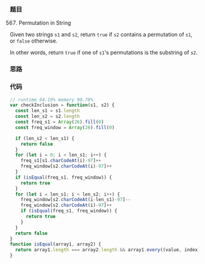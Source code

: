 ### 题目
567. Permutation in String

Given two strings `s1` and `s2`, return `true` if `s2` contains a permutation of `s1`, or `false` otherwise.

In other words, return `true` if one of `s1`'s permutations is the substring of `s2`.

### 思路

### 代码
```javascript
// runtime 94.19% memory 90.78%
var checkInclusion = function(s1, s2) {
  const len_s1 = s1.length
  const len_s2 = s2.length
  const freq_s1 = Array(26).fill(0)
  const freq_window = Array(26).fill(0)

  if (len_s2 < len_s1) {
    return false
  }
  for (let i = 0; i < len_s1; i++) {
    freq_s1[s1.charCodeAt(i)-97]++
    freq_window[s2.charCodeAt(i)-97]++
  }
  if (isEqual(freq_s1, freq_window)) {
    return true
  }
  for (let i = len_s1; i < len_s2; i++) {
    freq_window[s2.charCodeAt(i-len_s1)-97]--
    freq_window[s2.charCodeAt(i)-97]++
    if (isEqual(freq_s1, freq_window)) {
      return true
    }
  }
  return false
}
function isEqual(array1, array2) {
  return array1.length === array2.length && array1.every((value, index) => value === array2[index])
}
```
